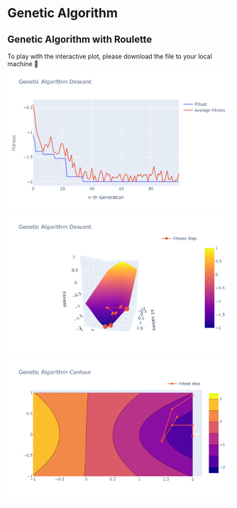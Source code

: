 # Genetic Algorithm
## Genetic Algorithm with Roulette

To play with the interactive plot, please download the file to your local machine 🙂
<br>
![Plot](plot.png)
![Plot](3dplot.png)
![Surface Plot](contour.png)



